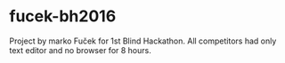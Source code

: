 # fucek-bh2016
Project by marko Fuček for 1st Blind Hackathon. All competitors had only text editor and no browser for 8 hours.
